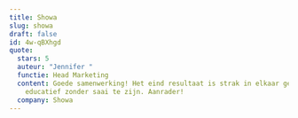 ```yaml
---
title: Showa
slug: showa
draft: false
id: 4w-qBXhgd
quote:
  stars: 5
  auteur: "Jennifer "
  functie: Head Marketing
  content: Goede samenwerking! Het eind resultaat is strak in elkaar gezet en
    educatief zonder saai te zijn. Aanrader!
  company: Showa
---
```

